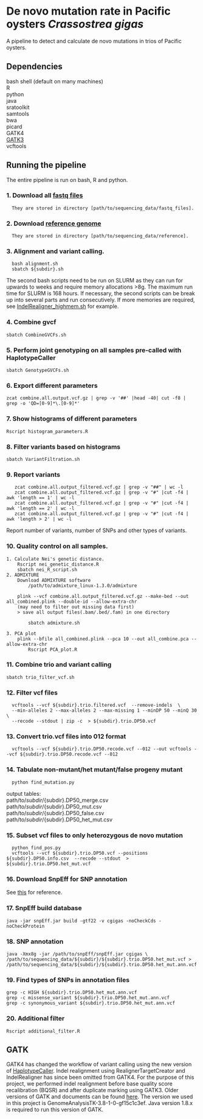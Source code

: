 # De novo mutation rate in Pacific oysters _Crassostrea gigas_
A pipeline to detect and calculate de novo mutations in trios of Pacific oysters. 

## Dependencies 
bash shell (default on many machines) \
R \
python \
java \
sratoolkit \
samtools \
bwa \
picard \
GATK4 \
[GATK3](#gatk)\
vcftools

## Running the pipeline
The entire pipeline is run on bash, R and python.

### 1. Download all [fastq files](https://www.ncbi.nlm.nih.gov/bioproject/566001)
      They are stored in directory [path/to/sequencing_data/fastq_files].
### 2. Download [reference genome](https://www.ncbi.nlm.nih.gov/assembly/GCA_902806645.1)
      They are stored in directory [path/to/sequencing_data/reference].
### 3. Alignment and variant calling.
      bash alignment.sh
      sbatch ${subdir}.sh
The second bash scripts need to be run on SLURM as they can run for upwards to weeks and require memory allocations >8g. 
The maximum run time for SLURM is 168 hours. If necessary, the second scripts can be break up into several parts and run consecutively. 
If more memories are required, see [IndelRealigner_highmem.sh](IndelRealigner_highmem.sh) for example.
### 4. Combine gvcf
	sbatch CombineGVCFs.sh
### 5. Perform joint genotyping on all samples pre-called with HaplotypeCaller
	sbatch GenotypeGVCFs.sh
### 6. Export different parameters 
	zcat combine.all.output.vcf.gz | grep -v '##' |head -40| cut -f8 | grep -o 'QD=[0-9]*\.[0-9]*'
### 7. Show histograms of different parameters 
 	Rscript histogram_parameters.R
### 8. Filter variants based on histograms 
	sbatch VariantFiltration.sh
### 9. Report variants
       zcat combine.all.output_filtered.vcf.gz | grep -v "##" | wc -l
       zcat combine.all.output_filtered.vcf.gz | grep -v "#" |cut -f4 | awk 'length == 1' | wc -l
       zcat combine.all.output_filtered.vcf.gz | grep -v "#" |cut -f4 | awk 'length == 2' | wc -l
       zcat combine.all.output_filtered.vcf.gz | grep -v "#" |cut -f4 | awk 'length > 2' | wc -l
Report number of variants, number of SNPs and other types of variants.
### 10. Quality control on all samples. 
	1. Calculate Nei's genetic distance.
 		Rscript nei_genetic_distance.R
		sbatch nei_R_script.sh
 	2. ADMIXTURE
  		Download ADMIXTURE software
    		/path/to/admixture_linux-1.3.0/admixture
      		
		plink --vcf combine.all.output_filtered.vcf.gz --make-bed --out all_combined.plink --double-id --allow-extra-chr
		(may need to filter out missing data first)
  		> save all output files(.bam/.bed/.fam) in one directory
  		
    		sbatch admixture.sh

  	3. PCA plot
   		plink --bfile all_combined.plink --pca 10 --out all_combine.pca --allow-extra-chr
     		Rscript PCA_plot.R

### 11. Combine trio and variant calling 
	sbatch trio_filter_vcf.sh
### 12. Filter vcf files
      vcftools --vcf ${subdir}.trio.filtered.vcf  --remove-indels  \
      --min-alleles 2 --max-alleles 2 --max-missing 1 --minDP 50 --minQ 30  \
      --recode --stdout | zip -c  > ${subdir}.trio.DP50.vcf
### 13. Convert trio.vcf files into 012 format 
      vcftools --vcf ${subdir}.trio.DP50.recode.vcf --012 --out vcftools --vcf ${subdir}.trio.DP50.recode.vcf --012
### 14. Tabulate non-mutant/het mutant/false progeny mutant
      python find_mutation.py
output tables: \
path/to/${subdir}/${subdir}.DP50_merge.csv \
path/to/${subdir}/${subdir}.DP50_mut.csv \
path/to/${subdir}/${subdir}.DP50_false.csv \
path/to/${subdir}/${subdir}.DP50_het_mut.csv 
### 15. Subset vcf files to only  heterozygous de novo mutation
      python find_pos.py
      vcftools --vcf ${subdir}.trio.DP50.vcf --positions ${subdir}.DP50.info.csv  --recode --stdout  >  ${subdir}.trio.DP50.het_mut.vcf
### 16. Download SnpEff for SNP annotation
See [this](https://github.com/kdews/s-latissima-mutation-annotation/tree/main) for reference. 
### 17. SnpEff build database
	java -jar snpEff.jar build -gtf22 -v cgigas -noCheckCds -noCheckProtein
### 18. SNP annotation
	java -Xmx8g -jar /path/to/snpEff/snpEff.jar cgigas \
 	/path/to/sequencing_data/${subdir}/${subdir}.trio.DP50.het_mut.vcf > /path/to/sequencing_data/${subdir}/${subdir}.trio.DP50.het_mut.ann.vcf
### 19. Find types of SNPs in annotation files
	grep -c HIGH ${subdir}.trio.DP50.het_mut.ann.vcf
 	grep -c missense_variant ${subdir}.trio.DP50.het_mut.ann.vcf
  	grep -c synonymous_variant ${subdir}.trio.DP50.het_mut.ann.vcf
### 20. Additional filter 
	Rscript additional_filter.R
 




      
## <a name="gatk">GATK</a>
GATK4 has changed the workflow of variant calling using the new version of [HaplotypeCaller](https://github.com/broadinstitute/gatk-docs/blob/master/blog-2012-to-2019/2016-06-21-Changing_workflows_around_calling_SNPs_and_indels.md?id=7847). Indel realignment using RealignerTargetCreator and IndelRealigner has since been omitted from GATK4. 
For the purpose of this project, we performed indel realignment before base quality score recalibration (BQSR) and after duplicate marking using GATK3.
Older versions of GATK and documents can be found [here](https://github.com/broadinstitute/gatk-docs).
The version we used in this project is GenomeAnalysisTK-3.8-1-0-gf15c1c3ef. Java version 1.8.x is required to run this version of GATK.



